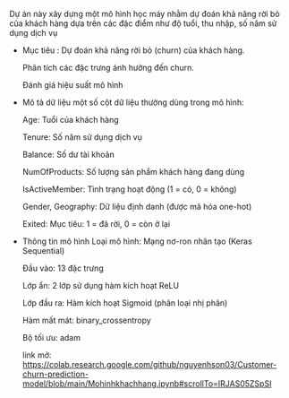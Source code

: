 Dự án này xây dựng một mô hình học máy nhằm dự đoán khả năng rời bỏ của khách hàng dựa trên các đặc điểm như độ tuổi, thu nhập, số năm sử dụng dịch vụ

- Mục tiêu :
  Dự đoán khả năng rời bỏ (churn) của khách hàng.

  Phân tích các đặc trưng ảnh hưởng đến churn.

  Đánh giá hiệu suất mô hình

- Mô tả dữ liệu
  một số cột dữ liệu thường dùng trong mô hình:

  Age:	Tuổi của khách hàng

  Tenure:	Số năm sử dụng dịch vụ

  Balance:	Số dư tài khoản

  NumOfProducts:	Số lượng sản phẩm khách hàng đang dùng

  IsActiveMember:	Tình trạng hoạt động (1 = có, 0 = không)

  Gender, Geography:	Dữ liệu định danh (được mã hóa one-hot)

  Exited:	Mục tiêu: 1 = đã rời, 0 = còn ở lại

- Thông tin mô hình
  Loại mô hình: Mạng nơ-ron nhân tạo (Keras Sequential)

  Đầu vào: 13 đặc trưng

  Lớp ẩn: 2 lớp sử dụng hàm kích hoạt ReLU

  Lớp đầu ra: Hàm kích hoạt Sigmoid (phân loại nhị phân)

  Hàm mất mát: binary_crossentropy

  Bộ tối ưu: adam

  link mở: https://colab.research.google.com/github/nguyenhson03/Customer-churn-prediction-model/blob/main/Mohinhkhachhang.ipynb#scrollTo=IRJAS05ZSpSI
